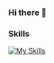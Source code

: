 ### Hi there 👋

### Skills

[![My Skills](https://skillicons.dev/icons?i=ts,js,html,css,react,androidstudio,flutter,dart)](https://skillicons.dev)

<!--
**hongjianxun/hongjianxun** is a ✨ _special_ ✨ repository because its `README.md` (this file) appears on your GitHub profile.

Here are some ideas to get you started:

- 🔭 I’m currently working on ...
- 🌱 I’m currently learning ...
- 👯 I’m looking to collaborate on ...
- 🤔 I’m looking for help with ...
- 💬 Ask me about ...
- 📫 How to reach me: ...
- 😄 Pronouns: ...
- ⚡ Fun fact: ...
-->
